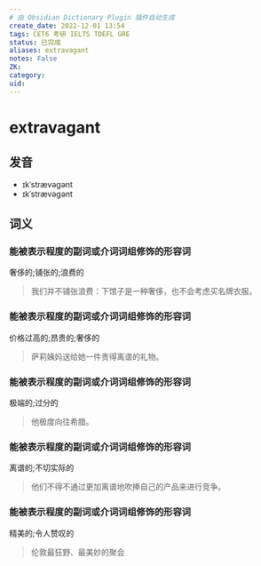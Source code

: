 ```yaml
---
# 由 Obsidian Dictionary Plugin 插件自动生成
create_date: 2022-12-01 13:54
tags: CET6 考研 IELTS TOEFL GRE
status: 已完成 
aliases: extravagant
notes: False
ZK: 
category: 
uid: 
---
```


# extravagant

## 发音

- ɪkˈstrævəgənt
- ɪkˈstrævəɡənt

## 词义

### 能被表示程度的副词或介词词组修饰的形容词

奢侈的;铺张的;浪费的

> 我们并不铺张浪费：下馆子是一种奢侈，也不会考虑买名牌衣服。

### 能被表示程度的副词或介词词组修饰的形容词

价格过高的;昂贵的;奢侈的

> 萨莉姨妈送给她一件贵得离谱的礼物。

### 能被表示程度的副词或介词词组修饰的形容词

极端的;过分的

> 他极度向往希腊。

### 能被表示程度的副词或介词词组修饰的形容词

离谱的;不切实际的

> 他们不得不通过更加离谱地吹捧自己的产品来进行竞争。

### 能被表示程度的副词或介词词组修饰的形容词

精美的;令人赞叹的

> 伦敦最狂野、最美妙的聚会



